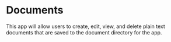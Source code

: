 # Documents
This app will allow users to create, edit, view, and delete plain text documents that are saved to the document directory for the app.
